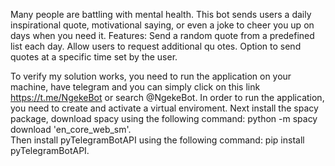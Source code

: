 Many people are battling with mental health. This bot sends users a daily inspirational quote, motivational saying, or even a joke to cheer you up
on days when you need it.
Features:
Send a random quote from a predefined list each day.
Allow users to request additional qu
otes.
Option to send quotes at a specific time set by the user.

To verify my solution works, you need to run the application on your machine, have telegram and you can simply click on this link https://t.me/NgekeBot 
or search @NgekeBot. In order to run the application, you need to create and activate a virtual enviroment. 
Next install the spacy package, download spacy using the following command: python -m spacy download 'en_core_web_sm'.  
Then install pyTelegramBotAPI using the following command: pip install pyTelegramBotAPI.
